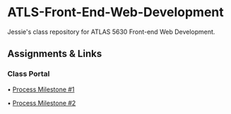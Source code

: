 # ATLS-Front-End-Web-Development

Jessie's class repository for ATLAS 5630 Front-end Web Development.

## Assignments & Links

### Class Portal

• [Process Milestone #1](https://github.com/JHamilton-Burns/ATLS-Front-End-Web-Development/tree/main/process)

• [Process Milestone #2](milestone-2)
